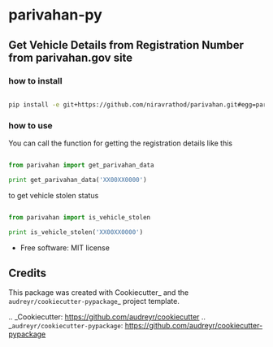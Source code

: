 # parivahan-py


## Get Vehicle Details from Registration Number from parivahan.gov site


### how to install

```bash

pip install -e git+https://github.com/niravrathod/parivahan.git#egg=parivahan

```


### how to use

You can call the function for getting the registration details
like this

```python

from parivahan import get_parivahan_data

print get_parivahan_data('XX00XX0000')

```

to get vehicle stolen status

```python

from parivahan import is_vehicle_stolen

print is_vehicle_stolen('XX00XX0000')

```


* Free software: MIT license


Credits
---------

This package was created with Cookiecutter_ and the `audreyr/cookiecutter-pypackage`_ project template.

.. _Cookiecutter: https://github.com/audreyr/cookiecutter
.. _`audreyr/cookiecutter-pypackage`: https://github.com/audreyr/cookiecutter-pypackage
